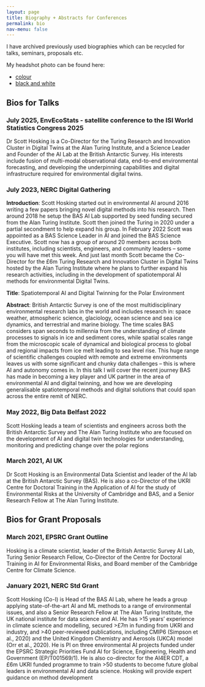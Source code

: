 ```yaml
---
layout: page
title: Biography + Abstracts for Conferences
permalink: bio
nav-menu: false
---
```


<p>I have archived previously used biographies which can be recycled for talks, seminars, proposals etc.</p>

<p>My headshot photo can be found here:</p>
<ul>
  <li><a href="images/scott-hosking_jan2020_colour.jpg">colour</a></li>
  <li><a href="images/scott-hosking_jan2020.jpg">black and white</a></li>
</ul>

<h2 id="bios-for-talks">Bios for Talks</h2>

<h3 id="july-2025-EnvEcoStats">July 2025, EnvEcoStats -  satellite conference to the ISI World Statistics Congress 2025</h3>
<p>Dr Scott Hosking is a Co-Director for the Turing Research and Innovation Cluster in Digital Twins at the Alan Turing Institute, and a Science Leader and Founder of the AI Lab at the British Antarctic Survey. His interests include fusion of multi-modal observational data, end-to-end environmental forecasting, and developing the underpinning capabilities and digital infrastructure required for environmental digital twins.</p>


<h3 id="july-2023-nerc-digital-gathering">July 2023, NERC Digital Gathering</h3>
<p><strong>Introduction</strong>: Scott Hosking started out in environmental AI around 2016 writing a few papers bringing novel digital methods into his research. Then around 2018 he setup the BAS AI Lab supported by seed funding secured from the Alan Turing Institute. Scott then joined the Turing in 2020 under a partial secondment to help expand his group. In February 2022 Scott was appointed as a BAS Science Leader in AI and joined the BAS Science Executive. Scott now has a group of around 20 members across both institutes, including scientists, engineers, and community leaders – some you will have met this week. And just last month Scott became the Co-Director for the £6m Turing Research and Innovation Cluster in Digital Twins hosted by the Alan Turing Institute where he plans to further expand his research activities, including in the development of spatiotemporal AI methods for environmental Digital Twins.</p>

<p><strong>Title</strong>: Spatiotemporal AI and Digital Twinning for the Polar Environment</p>
<p><strong>Abstract</strong>: British Antarctic Survey is one of the most multidisciplinary environmental research labs in the world and includes research in: space weather, atmospheric science, glaciology, ocean science and sea ice dynamics, and terrestrial and marine biology. The time scales BAS considers span seconds to millennia from the understanding of climate processes to signals in ice and sediment cores, while spatial scales range from the microscopic scale of dynamical and biological process to global and regional impacts from ice melt leading to sea level rise. This huge range of scientific challenges coupled with remote and extreme environments leaves us with some significant and chunky data challenges – this is where AI and autonomy comes in. In this talk I will cover the recent journey BAS has made in becoming a key player and UK partner in the area of environmental AI and digital twinning, and how we are developing generalisable spatiotemporal methods and digital solutions that could span across the entire remit of NERC.</p>


<h3 id="may-2022-big-data-belfast-2022">May 2022, Big Data Belfast 2022</h3>
<p>Scott Hosking leads a team of scientists and engineers across both the British Antarctic Survey and The Alan Turing Institute who are focused on the development of AI and digital twin technologies for understanding, monitoring and predicting change over the polar regions</p>


<h3 id="march-2021-ai-uk">March 2021, AI UK</h3>
<p>Dr Scott Hosking is an Environmental Data Scientist and leader of the AI lab at the British Antarctic Survey (BAS). He is also a co-Director of the UKRI Centre for Doctoral Training in the Application of AI for the study of Environmental Risks at the University of Cambridge and BAS, and a Senior Research Fellow at The Alan Turing Institute.</p>


<h2 id="bios-for-grant-proposals">Bios for Grant Proposals</h2>

<h3 id="march-2021-epsrc-grant-outline">March 2021, EPSRC Grant Outline</h3>
<p>Hosking is a climate scientist, leader of the British Antarctic Survey AI Lab, Turing Senior Research Fellow, Co-Director of the Centre for Doctoral Training in AI for Environmental Risks, and Board member of the Cambridge Centre for Climate Science.</p>

<h3 id="january-2021-nerc-std-grant">January 2021, NERC Std Grant</h3>
<p>Scott Hosking (Co-I) is Head of the BAS AI Lab, where he leads a group applying state-of-the-art AI and ML methods to a range of environmental issues, and also a Senior Research Fellow at The Alan Turing Institute, the UK national institute for data science and AI. He has &gt;15 years’ experience in climate science and modelling, secured &gt;£7m in funding from UKRI and industry, and &gt;40 peer-reviewed publications, including CMIP6 (Simpson et al., 2020) and the United Kingdom Chemistry and Aerosols (UKCA) model (Orr et al., 2020). He is PI on three environmental AI projects funded under the EPSRC Strategic Priorities Fund AI for Science, Engineering, Health and Government (EP/T001569/1). He is also co-director for the AI4ER CDT, a £6m UKRI funded programme to train &gt;50 students to become future global leaders in environmental AI and data science. Hosking will provide expert guidance on method development</p>

        
